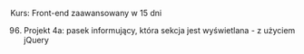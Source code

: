 Kurs: Front-end zaawansowany w 15 dni

96. Projekt 4a: pasek informujący, która sekcja jest wyświetlana - z użyciem jQuery